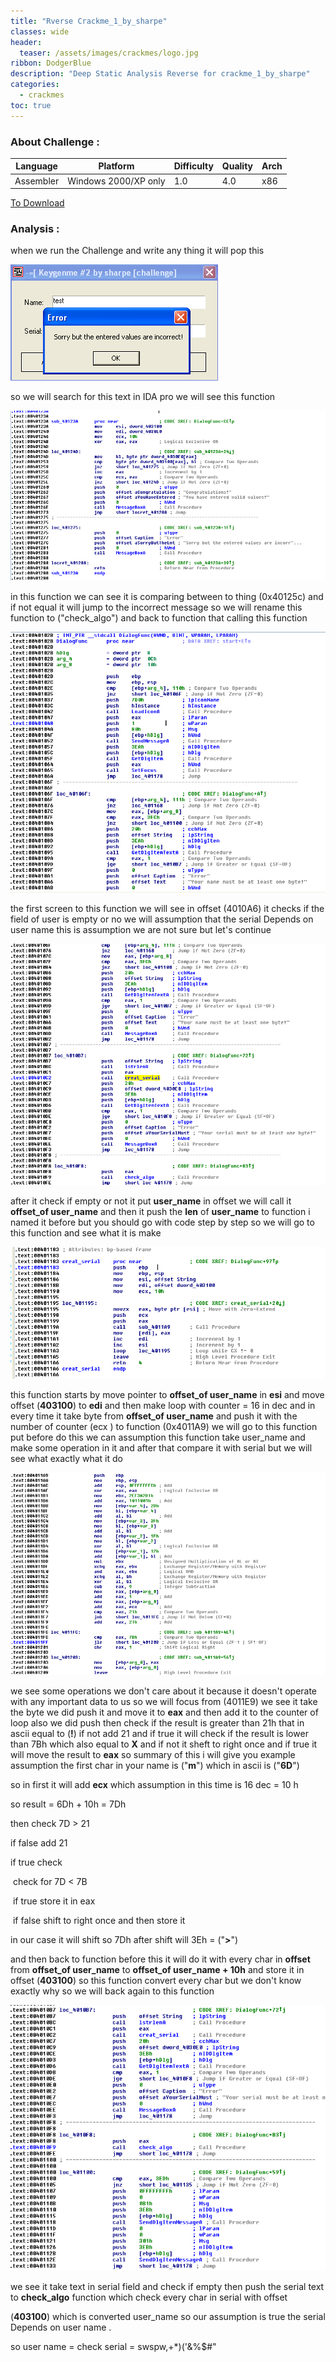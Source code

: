 ```yaml
---
title: "Rverse Crackme_1_by_sharpe"
classes: wide
header:
  teaser: /assets/images/crackmes/logo.jpg
ribbon: DodgerBlue
description: "Deep Static Analysis Reverse for crackme_1_by_sharpe"
categories:
  - crackmes
toc: true
---
```


### About Challenge : 

| Language  | Platform             | Difficulty | Quality | Arch |
| --------- | -------------------- | ---------- | ------- | ---- |
| Assembler | Windows 2000/XP only | 1.0        | 4.0     | x86  |

[To Download](https://crackmes.one/crackme/5ab77f6233c5d40ad448c9df)

 

### Analysis :

when we run the Challenge  and write any thing it will pop this 

![](/assets/images/crackmes/1.PNG)

so we will search for this text in IDA pro we will see this function 

![](/assets/images/crackmes/2.PNG)

in this function we can see it is comparing between to thing (0x40125c) and if not equal it will jump to the incorrect message so we will rename this function to ("check_algo")  and back to function that calling this function 

![](/assets/images/crackmes/3.PNG)

the first screen to this function we will see in offset (4010A6) it checks if the field of user is empty or no we will assumption that the serial Depends on user name this is assumption we are not sure but let's continue 

![](/assets/images/crackmes/4.PNG)

after it check if empty or not it put **user_name** in offset we will call it **offset_of user_name** and then it push the **len** of **user_name** to function i named it before but you should go with code step by step so we will go to this function and see what it is make 

![](/assets/images/crackmes/5.PNG)

this function starts by move pointer to **offset_of user_name** in **esi**  and move offset (**403100**) to **edi** and then make loop with counter = 16 in dec and in every time it take byte from **offset_of user_name** and push it with the number of counter (ecx ) to function (0x4011A9) we will go to this function put before do this we can assumption this function take user_name and make some operation in it and after that compare it with serial but we will see what exactly what it do 

![](/assets/images/crackmes/6.PNG)

we see some operations we don't care about it because it doesn't operate with any important data to us so we will focus from  (4011E9) we see it take the byte we did push it and move it to **eax** and then add it to the counter of loop also we did push  then check if the result is greater than 21h that in ascii equal to (**!**) if not add 21 and if true it will check if the result is lower than 7Bh which also equal to **X** and if not it sheft to right once and if true it will move the result to **eax** so summary of this i will give you example 
assumption  the first char in your name is ("**m**") which in ascii is ("**6D**")

so in first it will add **ecx** which assumption  in this time is 16 dec = 10 h 

so result = 6Dh + 10h = 7Dh

then check 7D > 21 

if false add 21 

if true check 

​		check for 7D < 7B 

​		if true store it in eax 

​		if false shift to right once and then store it 

in our case it will shift so 7Dh after shift will   3Eh = ("**>**")

and then back to function before this  it will do it with every char in **offset**  from **offset_of user_name** to **offset_of user_name + 10h** and store it in offset (**403100**) so this function convert every char but we don't know exactly why so we will back again to this function 

![](/assets/images/crackmes/7.PNG)

we see it take text in serial field and check if empty then push the serial text to **check_algo** function which check every char in serial with offset   

(**403100**) which is converted user_name so our assumption  is true the serial Depends on user name .

so user name  = check
			serial     = swspw,+*)('&%$#"
